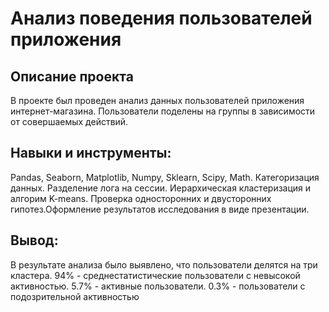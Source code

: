 # Анализ поведения пользователей приложения

## Описание проекта

В проекте был проведен анализ данных пользователей приложения интернет-магазина. Пользователи поделены на группы в зависимости от совершаемых действий.

## Навыки и инструменты:

 Pandas, Seaborn, Matplotlib, Numpy, Sklearn, Scipy, Math. Категоризация данных. Разделение лога на сессии. Иерархическая кластеризация и алгорим K-means. Проверка односторонних и двусторонних гипотез.Оформление результатов исследования в виде презентации.

## Вывод:

В результате анализа было выявлено, что  пользователи делятся на три кластера. 94% - среднестатистические пользователи с невысокой активностью. 5.7% - активные пользователи. 0.3% - пользователи с подозрительной активностью
